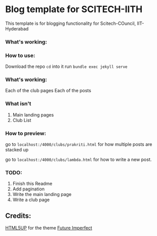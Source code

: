 # Blog template for SCITECH-IITH
This template is for blogging functionality for Scitech-COuncil, IIT-Hyderabad

### What's working:


### How to use:
Download the repo
`cd` into it
run `bundle exec jekyll serve`

### What's working:
Each of the club pages
Each of the posts

### What isn't
1. Main landing pages
2. Club List

### How to preview:
go to `localhost:/4000/clubs/prakriti.html` for how multiple posts are stacked up

go to `localhost:/4000/clubs/lambda.html` for how to write a new post.

### TODO:
1. Finish this Readme
2. Add pagination 
3. Write the main landing page
4. Write a club page

## Credits:

[HTML5UP](www.html5up.net) for the theme [Future Imperfect](www.html5up.net/future-imperfect)
